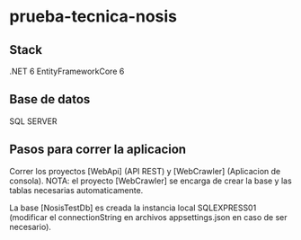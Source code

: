 # prueba-tecnica-nosis

## Stack

.NET 6
EntityFrameworkCore 6

## Base de datos

SQL SERVER

## Pasos para correr la aplicacion

Correr los proyectos [WebApi] (API REST) y [WebCrawler] (Aplicacion de consola). NOTA: el proyecto [WebCrawler] se encarga de crear la base y las tablas necesarias automaticamente.

La base [NosisTestDb] es creada la instancia local SQLEXPRESS01 (modificar el connectionString en archivos appsettings.json en caso de ser necesario).
